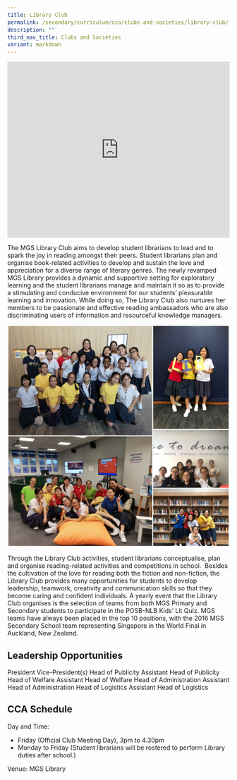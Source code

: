 ```yaml
---
title: Library Club
permalink: /secondary/curriculum/cca/clubs-and-societies/library-club/
description: ""
third_nav_title: Clubs and Societies
variant: markdown
---
```

<div style="width:100%; height:400px">
  <iframe class="ive_eobj_center" allowfullscreen="" frameborder="0" title="MGS Heritage Video" src="https://www.youtube.com/embed/EC9-QFa5AQU" height="100%" width="100%">
  </iframe>
</div>


The MGS Library Club aims to develop student librarians to lead and to spark the joy in reading amongst their peers. Student librarians plan and organise book-related activities to develop and sustain the love and appreciation for a diverse range of literary genres. The newly revamped MGS Library provides a dynamic and supportive setting for exploratory learning and the student librarians manage and maintain it so as to provide a stimulating and conducive environment for our students’ pleasurable learning and innovation. While doing so, The Library Club also nurtures her members to be passionate and effective reading ambassadors who are also discriminating users of information and resourceful knowledge managers.

![](/images/Sec_cca/library.jpg)

Through the Library Club activities, student librarians conceptualise, plan and organise reading-related activities and competitions in school.&nbsp; Besides the cultivation of the love for reading both the fiction and non-fiction, the Library Club provides many opportunities for students to develop leadership, teamwork, creativity and communication skills so that they become caring and confident individuals. A yearly event that the Library Club organises is the selection of teams from both MGS Primary and Secondary students to participate in the POSB-NLB Kids’ Lit Quiz. MGS teams have always been placed in the top 10 positions, with the 2016 MGS Secondary School team representing Singapore in the World Final in Auckland, New Zealand.


## Leadership Opportunities

President
Vice-President(s)
Head of Publicity
Assistant Head of Publicity
Head of Welfare
Assistant Head of Welfare
Head of Administration
Assistant Head of Administration
Head of Logistics
Assistant Head of Logistics


## CCA Schedule

Day and Time: <br>
- Friday (Official Club Meeting Day), 3pm to 4.30pm <br>
- Monday to Friday (Student librarians will be rostered to perform Library duties after school.) <br>

Venue: MGS Library <br>